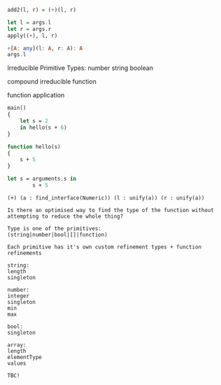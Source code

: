 ```haskell

add2(l, r) = (+)(l, r)

let l = args.l
let r = args.r
apply((+), l, r)

+[A: any](l: A, r: A): A
args.l

```

Irreducible Primitive Types:
number
string
boolean

compound irreducible
function

function application

<!-- Reducible Types:
expression = "reference" | let "new_reference" = expression in expression -->

```ml
main()
{
    let s = 2
    in hello(s + 6)
}

function hello(s)
{
    s + 5
}

let s = arguments.s in
        s + 5
```

```psuedo
(+) (a : find_interface(Numeric)) (l : unify(a)) (r : unify(a))

Is there an optimised way to find the type of the function without attempting to reduce the whole thing?

Type is one of the primitives:
(string|number|bool|[]|function)

Each primitive has it's own custom refinement types + function refinements

string:
length
singleton

number:
integer
singleton
min
max

bool:
singleton

array:
length
elementType
values

TBC!

```
